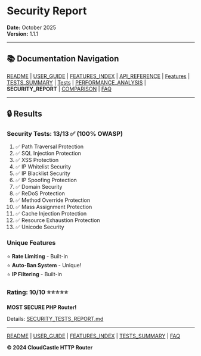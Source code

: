 # Security Report

**Date:** October 2025  
**Version:** 1.1.1

---

## 📚 Documentation Navigation

[README](../../README.md) | [USER_GUIDE](USER_GUIDE.md) | [FEATURES_INDEX](FEATURES_INDEX.md) | [API_REFERENCE](API_REFERENCE.md) | [Features](features/) | [TESTS_SUMMARY](TESTS_SUMMARY.md) | [Tests](tests/) | [PERFORMANCE_ANALYSIS](PERFORMANCE_ANALYSIS.md) | **SECURITY_REPORT** | [COMPARISON](COMPARISON.md) | [FAQ](FAQ.md)

---

## 🔒 Results

### Security Tests: 13/13 ✅ (100% OWASP)

1. ✅ Path Traversal Protection
2. ✅ SQL Injection Protection
3. ✅ XSS Protection
4. ✅ IP Whitelist Security
5. ✅ IP Blacklist Security
6. ✅ IP Spoofing Protection
7. ✅ Domain Security
8. ✅ ReDoS Protection
9. ✅ Method Override Protection
10. ✅ Mass Assignment Protection
11. ✅ Cache Injection Protection
12. ✅ Resource Exhaustion Protection
13. ✅ Unicode Security

### Unique Features

⭐ **Rate Limiting** - Built-in  
⭐ **Auto-Ban System** - Unique!  
⭐ **IP Filtering** - Built-in

### Rating: 10/10 ⭐⭐⭐⭐⭐

**MOST SECURE PHP Router!**

Details: [SECURITY_TESTS_REPORT.md](tests/SECURITY_TESTS_REPORT.md)

---

[README](../../README.md) | [USER_GUIDE](USER_GUIDE.md) | [FEATURES_INDEX](FEATURES_INDEX.md) | [TESTS_SUMMARY](TESTS_SUMMARY.md) | [FAQ](FAQ.md)

**© 2024 CloudCastle HTTP Router**
